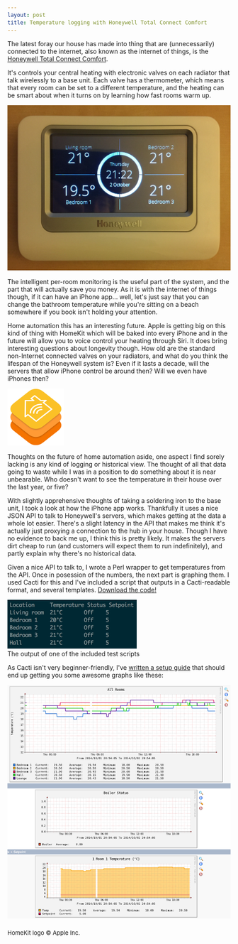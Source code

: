 ```yaml
---
layout: post
title: Temperature logging with Honeywell Total Connect Comfort
---
```


The latest foray our house has made into thing that are (unnecessarily) connected to the internet, also known as the internet of things, is the [Honeywell Total Connect Comfort][htcc]. 

[htcc]: https://infoeu.mytotalconnectcomfort.com/gb

It's controls your central heating with electronic valves on each radiator that talk wirelessly to a base unit. Each valve has a thermometer, which means that every room can be set to a different temperature, and the heating can be smart about when it turns on by learning how fast rooms warm up.

<div class="img_wrap">
  <img class="img_wide" style="width: 700px" src="/images/20141002-honeywell_base.jpg">
</div>

The intelligent per-room monitoring is the useful part of the system, and the part that will actually save you money. As it is with the internet of things though, if it can have an iPhone app... well, let's just say that you can change the bathroom temperature while you're sitting on a beach somewhere if you book isn't holding your attention.

Home automation this has an interesting future. Apple is getting big on this kind of thing with HomeKit which will be baked into every iPhone and in the future will allow you to voice control your heating through Siri. It does bring interesting questions about longevity though. How old are the standard non-Internet connected valves on your radiators, and what do you think the lifespan of the Honeywell system is? Even if it lasts a decade, will the servers that allow iPhone control be around then? Will we even have iPhones then?

<div class="img_wrap">
  <img class="img_wide" style="width: 128px" src="/images/20141002-homekit.png">
</div>

Thoughts on the future of home automation aside, one aspect I find sorely lacking is any kind of logging or historical view. The thought of all that data going to waste while I was in a position to do something about it is near unbearable. Who doesn't want to see the temperature in their house over the last year, or five?

With slightly apprehensive thoughts of taking a soldering iron to the base unit, I took a look at how the iPhone app works. Thankfully it uses a nice JSON API to talk to Honeywell's servers, which makes getting at the data a whole lot easier. There's a slight latency in the API that makes me think it's actually just proxying a connection to the hub in your house. Though I have no evidence to back me up, I think this is pretty likely. It makes the servers dirt cheap to run (and customers will expect them to run indefinitely), and partly explain why there's no historical data.

Given a nice API to talk to, I wrote a Perl wrapper to get temperatures from the API. Once in posession of the numbers, the next part is graphing them. I used Cacti for this and I've included a script that outputs in a Cacti-readable format, and several templates. [Download the code!](https://github.com/willdollman/perl-total-connect-comfort)

<div class="img_wrap">
  <img class="img_wide" style="width: 292px" src="/images/20141002-script_temperature.png">
  <div class="img_text">The output of one of the included test scripts</div>
</div>

As Cacti isn't very beginner-friendly, I've [written a setup guide](/2014/10/03/totalconnectcomfort-and-cacti-setup-guide/) that should end up getting you some awesome graphs like these:

<div class="img_wrap">
  <img class="img_wide" style="width: 667px" src="/images/20141002-cacti_all_graphs.png">
</div>

<div style="font-size: 13px; margin-top: 20px;">HomeKit logo &copy; Apple Inc.</div>
